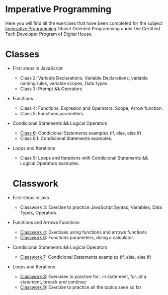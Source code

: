 # Imperative Programming
Here you will find all the exercises that have been completed for the subject [Imperative Programming]( ) Object Oriented Programming under the Certified Tech Developer Program of Digital House.

# Classes
- First steps in JavaScript
  - Class 2: Variable Declarations: Variable Declarations, variable naming rules, variable scopes, Data types. 
  - Class 3: Prompt && Operators

- Functions
  - Class 4: Functions, Expresion and Operators, Scope, Arrow function.
  - Class 5: Functions parameters.

- Condicional Statements && Logical Operators
  - [Class 6](https://github.com/Pavelezl/Imperative-Programming/files/9898000/Ejercicio.clase.puede.subir_.docx.pdf): Condicional Statements examples (if, else, else if)
  - Class 6.1: Condicional Statements examples.

- Loops and Iterations
  - Class 9: Loops and Iterations with Condicional Statements && Logical Operators examples.

  # Classwork
- First steps in java
  - Classwork 3: Exercise to practice JavaScript Syntax, Variables, Data Types, Operators.

- Functions and Arrows Functions
  - [Classwork 4](https://github.com/Pavelezl/Imperative-Programming/files/9897105/Mesa.de.trabajo.Funciones.docx.pdf): Exercises using functions and arrows functions
  - [Classwork 6](https://github.com/Pavelezl/Imperative-Programming/files/9902139/Hagamos.una.Calculadora.pdf): Functions parameters, doing a calculator. 

- Condicional Statements && Logical Operators
  - [Classwork 7](https://github.com/Pavelezl/Imperative-Programming/files/9902108/C7S-Ejercitacion.Mesa.de.Trabajo.docx.pdf): Condicional Statements examples (if, else, else if)
  
- Loops and Iterations
  - [Classwork 8](https://github.com/Pavelezl/Imperative-Programming/files/9910422/C8A.Ejercitacion.Mesa.de.Trabajo.pdf): Exercises to practice for.. in statement, for..of a statement, breack and continue
  - [Classwork 9]( https://github.com/Pavelezl/Imperative-Programming/files/9910537/C9A.Mesa.de.Trabajo.1.pdf): Exercise to practice all the topics seen so far


  
